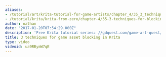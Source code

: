 ```yaml
---
aliases:
- /tutorial/art/krita-tutorial-for-game-artists/chapter_4/35_3_techniques_for_game_asset_blocking_in_krita
- /tutorial/krita/krita-from-zero/chapter-4/35-3-techniques-for-blocking
author: nathan
date: "2017-01-20T07:54:29.000Z"
description: 'Free Krita tutorial series: //gdquest.com/game-art-quest/volume-1/course-public/'
title: 3 techniques for game asset blocking in Krita
type: video
videoid: ua9RBymW7qE
---
```

